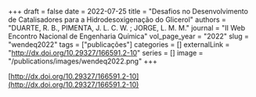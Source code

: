 +++ 
draft = false
date = 2022-07-25
title = "Desafios no Desenvolvimento de Catalisadores para a Hidrodesoxigenação do Glicerol"
authors = "DUARTE, R. B., PIMENTA, J. L. C. W. ; JORGE, L. M. M."
journal = "II Web Encontro Nacional de Engenharia Química"
vol_page_year = "2022"
slug = "wendeq2022" 
tags = ["publicações"]
categories = []
externalLink = "http://dx.doi.org/10.29327/166591.2-10"
series = []
image = "/publications/images/wendeq2022.png"
+++

[http://dx.doi.org/10.29327/166591.2-10](http://dx.doi.org/10.29327/166591.2-10)
